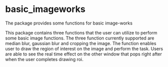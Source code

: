 # basic_imageworks
The package provides some functions for basic image-works


This package contains three functions that the user can utilize to perform some basic image functions. The three function currently supported are median blur, gaussian blur and cropping the image. The function enables user to draw the region of interest on the image and perform the task. Users are able to see the real time effect on the other window that pops right after when the user completes drawing roi.
